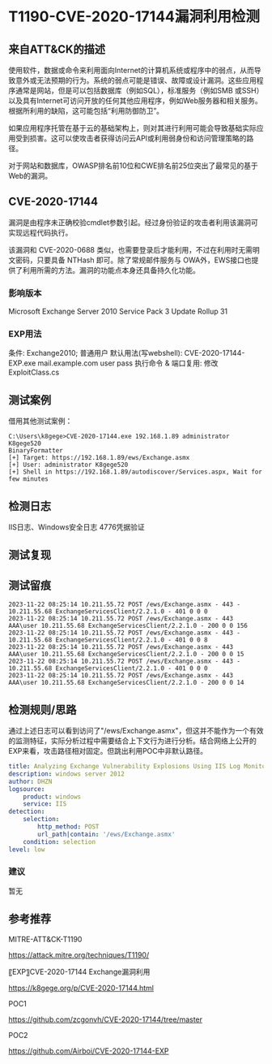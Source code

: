 # T1190-CVE-2020-17144漏洞利用检测

## 来自ATT&CK的描述

使用软件，数据或命令来利用面向Internet的计算机系统或程序中的弱点，从而导致意外或无法预期的行为。系统的弱点可能是错误、故障或设计漏洞。这些应用程序通常是网站，但是可以包括数据库（例如SQL），标准服务（例如SMB 或SSH）以及具有Internet可访问开放的任何其他应用程序，例如Web服务器和相关服务。根据所利用的缺陷，这可能包括“利用防御防卫”。

如果应用程序托管在基于云的基础架构上，则对其进行利用可能会导致基础实际应用受到损害。这可以使攻击者获得访问云API或利用弱身份和访问管理策略的路径。

对于网站和数据库，OWASP排名前10位和CWE排名前25位突出了最常见的基于Web的漏洞。

## CVE-2020-17144

漏洞是由程序未正确校验cmdlet参数引起。经过身份验证的攻击者利用该漏洞可实现远程代码执行。

该漏洞和 CVE-2020-0688 类似，也需要登录后才能利用，不过在利用时无需明文密码，只要具备 NTHash 即可。除了常规邮件服务与 OWA外，EWS接口也提供了利用所需的方法。漏洞的功能点本身还具备持久化功能。

### 影响版本

Microsoft Exchange Server 2010 Service Pack 3 Update Rollup 31

### EXP用法

条件: Exchange2010; 普通用户
默认用法(写webshell): CVE-2020-17144-EXP.exe mail.example.com user pass
执行命令 & 端口复用: 修改ExploitClass.cs

## 测试案例

借用其他测试案例：
```YML
C:\Users\k8gege>CVE-2020-17144.exe 192.168.1.89 administrator K8gege520
BinaryFormatter
[+] Target: https://192.168.1.89/ews/Exchange.asmx
[+] User: administrator K8gege520
[+] Shell in https://192.168.1.89/autodiscover/Services.aspx, Wait for few minutes
```

## 检测日志

IIS日志、Windows安全日志 4776凭据验证

## 测试复现

## 测试留痕

```log
2023-11-22 08:25:14 10.211.55.72 POST /ews/Exchange.asmx - 443 - 10.211.55.68 ExchangeServicesClient/2.2.1.0 - 401 0 0 0
2023-11-22 08:25:14 10.211.55.72 POST /ews/Exchange.asmx - 443 AAA\user 10.211.55.68 ExchangeServicesClient/2.2.1.0 - 200 0 0 156
2023-11-22 08:25:14 10.211.55.72 POST /ews/Exchange.asmx - 443 - 10.211.55.68 ExchangeServicesClient/2.2.1.0 - 401 0 0 8
2023-11-22 08:25:14 10.211.55.72 POST /ews/Exchange.asmx - 443 AAA\user 10.211.55.68 ExchangeServicesClient/2.2.1.0 - 200 0 0 15
2023-11-22 08:25:14 10.211.55.72 POST /ews/Exchange.asmx - 443 - 10.211.55.68 ExchangeServicesClient/2.2.1.0 - 401 0 0 0
2023-11-22 08:25:14 10.211.55.72 POST /ews/Exchange.asmx - 443 AAA\user 10.211.55.68 ExchangeServicesClient/2.2.1.0 - 200 0 0 14
```

## 检测规则/思路

通过上述日志可以看到访问了"/ews/Exchange.asmx"，但这并不能作为一个有效的监测特征，实际分析过程中需要结合上下文行为进行分析。结合网络上公开的EXP来看，攻击路径相对固定。但跳出利用POC中非默认路径。

```yml
title: Analyzing Exchange Vulnerability Explosions Using IIS Log Monitoring for CVE-2020-17144
description: windows server 2012
author: DHZN
logsource:
    product: windows
    service: IIS
detection:
    selection:
        http_method: POST
        url_path|contain: '/ews/Exchange.asmx'
    condition: selection
level: low
```

### 建议

暂无

## 参考推荐

MITRE-ATT&CK-T1190

<https://attack.mitre.org/techniques/T1190/>

〖EXP〗CVE-2020-17144 Exchange漏洞利用 

<https://k8gege.org/p/CVE-2020-17144.html>

POC1

<https://github.com/zcgonvh/CVE-2020-17144/tree/master>

POC2

<https://github.com/Airboi/CVE-2020-17144-EXP>


